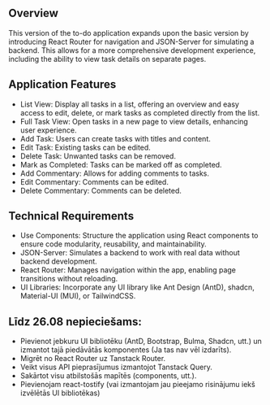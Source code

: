 
## Overview
This version of the to-do application expands upon the basic version by introducing React Router for navigation and JSON-Server for simulating a backend. This allows for a more comprehensive development experience, including the ability to view task details on separate pages.

## Application Features
- List View: Display all tasks in a list, offering an overview and easy access to edit, delete, or mark tasks as completed directly from the list.
- Full Task View: Open tasks in a new page to view details, enhancing user experience.
- Add Task: Users can create tasks with titles and content.
- Edit Task: Existing tasks can be edited.
- Delete Task: Unwanted tasks can be removed.
- Mark as Completed: Tasks can be marked off as completed.
- Add Commentary: Allows for adding comments to tasks.
- Edit Commentary: Comments can be edited.
- Delete Commentary: Comments can be deleted.
## Technical Requirements
- Use Components: Structure the application using React components to ensure code modularity, reusability, and maintainability.
- JSON-Server: Simulates a backend to work with real data without backend development.
- React Router: Manages navigation within the app, enabling page transitions without reloading.
- UI Libraries: Incorporate any UI library like Ant Design (AntD), shadcn, Material-UI (MUI), or TailwindCSS.

## Līdz 26.08 nepieciešams:
- Pievienot jebkuru UI bibliotēku (AntD, Bootstrap, Bulma, Shadcn, utt.) un izmantot tajā piedāvātās komponentes (Ja tas nav vēl izdarīts).
- Migrēt no React Router uz Tanstack Router.
- Veikt visus API pieprasījumus izmantojot Tanstack Query.
- Sakārtot visu atbilstošās mapītēs (components, utt.).
- Pievienojam react-tostify (vai izmantojam jau pieejamo risinājumu iekš izvēlētās UI bibliotēkas)
